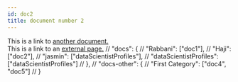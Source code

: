 ```yaml
---
id: doc2
title: document number 2
---
```


This is a link to [another document.](doc1.md)  
This is a link to an [external page.](http://www.example.com)
// "docs": {
  //   "Rabbani": ["doc1"],
  //   "Haji": ["doc2"],
  //   "jasmin": ["dataScientistProfiles"],
  //   "dataScientistProfiles": ["dataScientistProfiles"]
  // },
  // "docs-other": {
  //   "First Category": ["doc4", "doc5"]
  // }